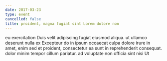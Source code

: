 ```yaml
---
date: 2017-03-23
type: event
cancelled: false
title: proident, magna fugiat sint Lorem dolore non
---
```

eu exercitation Duis velit adipiscing fugiat eiusmod aliqua. ut ullamco deserunt nulla ex Excepteur do in ipsum occaecat culpa dolore irure in amet, enim sed et proident, consectetur ea sunt in reprehenderit consequat. dolor minim tempor cillum pariatur. ad voluptate non officia sint nisi Ut